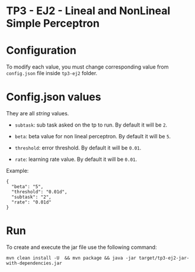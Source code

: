 # TP3 - EJ2 - Lineal and NonLineal Simple Perceptron

# Configuration

To modify each value, you must change corresponding value from `config.json` file inside `tp3-ej2` folder.

# Config.json values

They are all *string* values.

- `subtask`: sub task asked on the tp to run. By default it will be `2`.

- `beta`: beta value for non lineal perceptron. By default it will be `5`.

- `threshold`: error threshold. By default it will be `0.01`.

- `rate`: learning rate value. By default it will be `0.01`.


Example: 

```
{
  "beta": "5",
  "threshold": "0.01d",
  "subtask": "2",
  "rate": "0.01d"
}
``` 

# Run

To create and execute the jar file use the following command:

```
mvn clean install -U  && mvn package && java -jar target/tp3-ej2-jar-with-dependencies.jar
```
